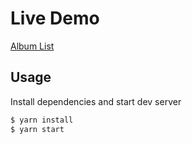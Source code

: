 # Live Demo
[Album List](https://arcane-woodland-76202.herokuapp.com/)


## Usage

Install dependencies and start dev server

``` sh
$ yarn install
$ yarn start
```
